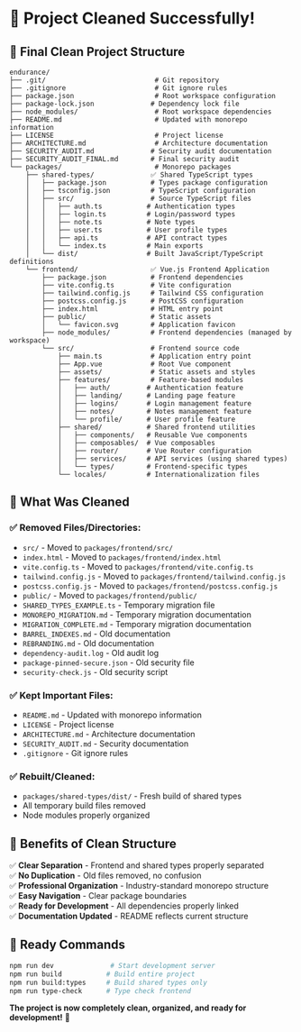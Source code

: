 # 🧹 Project Cleaned Successfully!

## 📁 Final Clean Project Structure

```
endurance/
├── .git/                           # Git repository
├── .gitignore                      # Git ignore rules
├── package.json                    # Root workspace configuration
├── package-lock.json              # Dependency lock file
├── node_modules/                   # Root workspace dependencies
├── README.md                       # Updated with monorepo information
├── LICENSE                         # Project license
├── ARCHITECTURE.md                 # Architecture documentation
├── SECURITY_AUDIT.md              # Security audit documentation
├── SECURITY_AUDIT_FINAL.md        # Final security audit
└── packages/                       # Monorepo packages
    ├── shared-types/              ✅ Shared TypeScript types
    │   ├── package.json           # Types package configuration
    │   ├── tsconfig.json          # TypeScript configuration
    │   ├── src/                   # Source TypeScript files
    │   │   ├── auth.ts           # Authentication types
    │   │   ├── login.ts          # Login/password types
    │   │   ├── note.ts           # Note types
    │   │   ├── user.ts           # User profile types
    │   │   ├── api.ts            # API contract types
    │   │   └── index.ts          # Main exports
    │   └── dist/                 # Built JavaScript/TypeScript definitions
    └── frontend/                  ✅ Vue.js Frontend Application
        ├── package.json           # Frontend dependencies
        ├── vite.config.ts         # Vite configuration
        ├── tailwind.config.js     # Tailwind CSS configuration
        ├── postcss.config.js      # PostCSS configuration
        ├── index.html             # HTML entry point
        ├── public/                # Static assets
        │   └── favicon.svg        # Application favicon
        ├── node_modules/          # Frontend dependencies (managed by workspace)
        └── src/                   # Frontend source code
            ├── main.ts            # Application entry point
            ├── App.vue            # Root Vue component
            ├── assets/            # Static assets and styles
            ├── features/          # Feature-based modules
            │   ├── auth/         # Authentication feature
            │   ├── landing/      # Landing page feature
            │   ├── logins/       # Login management feature
            │   ├── notes/        # Notes management feature
            │   └── profile/      # User profile feature
            ├── shared/           # Shared frontend utilities
            │   ├── components/   # Reusable Vue components
            │   ├── composables/  # Vue composables
            │   ├── router/       # Vue Router configuration
            │   ├── services/     # API services (using shared types)
            │   └── types/        # Frontend-specific types
            └── locales/          # Internationalization files
```

## 🧹 What Was Cleaned

### ✅ Removed Files/Directories:

- `src/` - Moved to `packages/frontend/src/`
- `index.html` - Moved to `packages/frontend/index.html`
- `vite.config.ts` - Moved to `packages/frontend/vite.config.ts`
- `tailwind.config.js` - Moved to `packages/frontend/tailwind.config.js`
- `postcss.config.js` - Moved to `packages/frontend/postcss.config.js`
- `public/` - Moved to `packages/frontend/public/`
- `SHARED_TYPES_EXAMPLE.ts` - Temporary migration file
- `MONOREPO_MIGRATION.md` - Temporary migration documentation
- `MIGRATION_COMPLETE.md` - Temporary migration documentation
- `BARREL_INDEXES.md` - Old documentation
- `REBRANDING.md` - Old documentation
- `dependency-audit.log` - Old audit log
- `package-pinned-secure.json` - Old security file
- `security-check.js` - Old security script

### ✅ Kept Important Files:

- `README.md` - Updated with monorepo information
- `LICENSE` - Project license
- `ARCHITECTURE.md` - Architecture documentation
- `SECURITY_AUDIT.md` - Security documentation
- `.gitignore` - Git ignore rules

### ✅ Rebuilt/Cleaned:

- `packages/shared-types/dist/` - Fresh build of shared types
- All temporary build files removed
- Node modules properly organized

## 🎯 Benefits of Clean Structure

✅ **Clear Separation** - Frontend and shared types properly separated  
✅ **No Duplication** - Old files removed, no confusion  
✅ **Professional Organization** - Industry-standard monorepo structure  
✅ **Easy Navigation** - Clear package boundaries  
✅ **Ready for Development** - All dependencies properly linked  
✅ **Documentation Updated** - README reflects current structure

## 🚀 Ready Commands

```bash
npm run dev              # Start development server
npm run build           # Build entire project
npm run build:types     # Build shared types only
npm run type-check      # Type check frontend
```

**The project is now completely clean, organized, and ready for development!** 🎉
